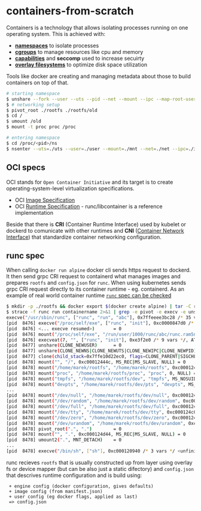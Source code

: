 # containers-from-scratch
Containers is a technology that allows isolating processes running on one operating system. This is achieved with:
* [**namespaces**](https://github.com/mszlgr/containers-from-scratch/tree/master/namespaces) to isolate processes
* [**cgroups**](https://github.com/mszlgr/containers-from-scratch/tree/master/cgroups) to manage resources like cpu and memory
* [**capabilities**](https://github.com/mszlgr/containers-from-scratch/tree/master/capabilities) and **seccomp** used to increase secuirty
* [**overlay filesystems**](https://github.com/mszlgr/containers-from-scratch/tree/master/filesystem) to optimize disk space utilization

Tools like docker are creating and managing metadata about those to build containers on top of that.

```bash
# starting namespace
$ unshare --fork --user --uts --pid --net --mount --ipc --map-root-user
$ # networking setup
$ pivot_root ./rootfs ./rootfs/old
$ cd /
$ umount /old
$ mount -t proc proc /proc

# entering namespace
$ cd /proc/<pid>/ns
$ nsenter --uts=./uts --user=./user --mount=./mnt --net=./net --ipc=./ipc --pid=./pid --utc=./utc # or $ nsenter -t <pid> -Umnipu

```

## OCI specs
OCI stands for `Open Container Initiative` and its target is to create operating-system-level virtualization specifications.
* OCI [Image Specification](https://github.com/opencontainers/image-spec#readme)
* OCI [Runtime Specification](https://github.com/opencontainers/runtime-spec#readme) - runc/libcontainer is a reference implementation

Beside that there is **CRI** (Container Runtime Interface) used by kubelet or dockerd to comunicate with other runtimes and **CNI** ([Container Network Interface](https://github.com/containernetworking/cni)) that standardize container networking configuration.


## runc spec
When calling `docker run alpine` docker cli sends https request to dockerd. It then send grpc CRI request to containerd what manages images and prepares `rootfs` and `config.json` for `runc`. When using kubernetes sends grpc CRI request directly to its container runtime - eg. containerd. As an example of real world container runtime [`runc` spec can be checked](https://github.com/opencontainers/runc/blob/master/libcontainer/SPEC.md)
```bash
$ mkdir -p ./rootfs && docker export $(docker create alpine) | tar -C rootfs -xf -
$ strace -f runc run containername 2>&1 | grep -e pivot -e execv -e unshare -e mount\( -e clone -e umount
execve("/usr/sbin/runc", ["runc", "run", "abc"], 0x7ffeeee3bc28 /* 35 vars */) = 0
[pid  8476] execve("/proc/self/exe", ["runc", "init"], 0xc0000847d0 /* 8 vars */ <unfinished ...>
[pid  8476] <... execve resumed>)       = 0
[pid  8476] mount("/proc/self/exe", "/run/user/1000/runc/abc/runc.ram5n6", 0x8b4b69, MS_BIND, 0x8b4b69 <unfinished ...>
[pid  8476] execveat(7, "", ["runc", "init"], 0xe3f2e0 /* 9 vars */, AT_EMPTY_PATH) = 0
[pid  8477] unshare(CLONE_NEWUSER)      = 0
[pid  8477] unshare(CLONE_NEWNS|CLONE_NEWUTS|CLONE_NEWIPC|CLONE_NEWPID) = 0
[pid  8477] clone(child_stack=0x7ffe10d22ec0, flags=CLONE_PARENT|SIGCHLD) = 8478
[pid  8478] mount("", "/", 0xc00012444c, MS_REC|MS_SLAVE, NULL) = 0
[pid  8478] mount("/home/marek/rootfs", "/home/marek/rootfs", 0xc0001248fa, MS_BIND|MS_REC, NULL) = 0
[pid  8478] mount("proc", "/home/marek/rootfs/proc", "proc", 0, NULL) = 0
[pid  8478] mount("tmpfs", "/home/marek/rootfs/dev", "tmpfs", MS_NOSUID|MS_STRICTATIME, "mode=755,size=65536k") = 0
[pid  8478] mount("devpts", "/home/marek/rootfs/dev/pts", "devpts", MS_NOSUID|MS_NOEXEC, "newinstance,ptmxmode=0666,mode=0"...) = 0
...
[pid  8478] mount("/dev/null", "/home/marek/rootfs/dev/null", 0xc000124bba, MS_BIND, NULL) = 0
[pid  8478] mount("/dev/random", "/home/marek/rootfs/dev/random", 0xc000124bc8, MS_BIND, NULL) = 0
[pid  8478] mount("/dev/full", "/home/marek/rootfs/dev/full", 0xc000124be8, MS_BIND, NULL) = 0
[pid  8478] mount("/dev/tty", "/home/marek/rootfs/dev/tty", 0xc000124c08, MS_BIND, NULL) = 0
[pid  8478] mount("/dev/zero", "/home/marek/rootfs/dev/zero", 0xc000124c28, MS_BIND, NULL) = 0
[pid  8478] mount("/dev/urandom", "/home/marek/rootfs/dev/urandom", 0xc000124c48, MS_BIND, NULL) = 0
[pid  8478] pivot_root(".", ".")        = 0
[pid  8478] mount("", ".", 0xc000124d44, MS_REC|MS_SLAVE, NULL) = 0
[pid  8478] umount2(".", MNT_DETACH)    = 0
...
[pid  8478] execve("/bin/sh", ["sh"], 0xc000120940 /* 3 vars */ <unfinished ...>
```

runc recieves `rootfs` that is usually constructed up from layer using overlay fs or device mapper (but can be also just a static difectory) and  `config.json` that descrives runtime configuration and is build using:
```
 + engine config (docker configuration, gives defaults)
 + image config (from manifest.json)
 + user config (eg docker flags, applied as last)
 => config.json 
```
